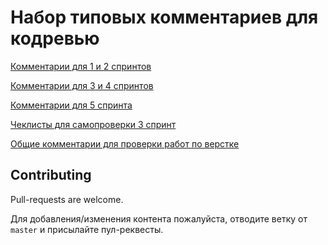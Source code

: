 # Набор типовых комментариев для кодревью

[Комментарии для 1 и 2 спринтов](https://github.com/2gnc/praktikum-common-comments/blob/master/docs/1-2-sprints.md)

[Комментарии для 3 и 4 спринтов](https://github.com/2gnc/praktikum-common-comments/blob/master/docs/3-4-sprints.md)

[Комментарии для 5 спринта](/docs/5-sprint.md)

[Чеклисты для самопроверки 3 спринт](/checklists/3-sprint-checks.md)

[Общие комментарии для проверки работ по верстке](https://github.com/2gnc/praktikum-common-comments/blob/master/docs/common-html.md)

## Contributing
Pull-requests are welcome.

Для добавления/изменения контента пожалуйста, отводите ветку от `master` и присылайте пул-реквесты.
